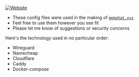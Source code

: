 [![Website](https://img.shields.io/website?down_color=lightgrey&down_message=offline&label=memohat.xyz&style=flat-square&up_color=green&up_message=online&url=https%3A%2F%2Fmemohat.xyz)](https://memohat.xyz)

- These config files were used in the making of [`memohat.xyz`](https://memohat.xyz)
- Feel free to use them however you see fit 
- Please let me know of suggestions or security concerns

Here's the technology used in no particular order:
- Wireguard
- Namecheap
- Cloudflare
- Caddy
- Docker-compose

